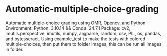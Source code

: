 # Automatic-multiple-choice-grading
Automatic multiple-choice grading using OMR, Opencv, and Python
Environment: Python: 3.10.14 && Conda: 24.7.1
Package: cv2, imutils.perspective, imutils, numpy, argparse, random, csv, PIL, os, pandas, and pytesseract.
Using example_test to make the tests with colored multiple-choices, then put them to folder images, this can be run all images in folder.
